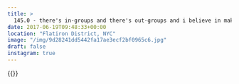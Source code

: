 ```yaml
---
title: >
  145.0 - there's in-groups and there's out-groups and i believe in making distinctions
date: 2017-06-19T09:48:33+00:00
location: "Flatiron District, NYC"
image: "/img/9d28241dd5442fa17ae3ecf2bf0965c6.jpg"
draft: false
instagram: true
---
```


{{<photo src="/img/9d28241dd5442fa17ae3ecf2bf0965c6.jpg">}}
